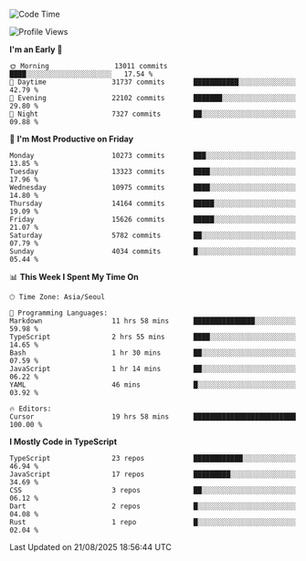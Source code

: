 <!--START_SECTION:waka-->
![Code Time](http://img.shields.io/badge/Code%20Time-8%2C196%20hrs%2049%20mins-blue)

![Profile Views](http://img.shields.io/badge/Profile%20Views-0-blue)

**I'm an Early 🐤** 

```text
🌞 Morning                13011 commits       ████░░░░░░░░░░░░░░░░░░░░░   17.54 % 
🌆 Daytime                31737 commits       ███████████░░░░░░░░░░░░░░   42.79 % 
🌃 Evening                22102 commits       ███████░░░░░░░░░░░░░░░░░░   29.80 % 
🌙 Night                  7327 commits        ██░░░░░░░░░░░░░░░░░░░░░░░   09.88 % 
```
📅 **I'm Most Productive on Friday** 

```text
Monday                   10273 commits       ███░░░░░░░░░░░░░░░░░░░░░░   13.85 % 
Tuesday                  13323 commits       ████░░░░░░░░░░░░░░░░░░░░░   17.96 % 
Wednesday                10975 commits       ████░░░░░░░░░░░░░░░░░░░░░   14.80 % 
Thursday                 14164 commits       █████░░░░░░░░░░░░░░░░░░░░   19.09 % 
Friday                   15626 commits       █████░░░░░░░░░░░░░░░░░░░░   21.07 % 
Saturday                 5782 commits        ██░░░░░░░░░░░░░░░░░░░░░░░   07.79 % 
Sunday                   4034 commits        █░░░░░░░░░░░░░░░░░░░░░░░░   05.44 % 
```


📊 **This Week I Spent My Time On** 

```text
🕑︎ Time Zone: Asia/Seoul

💬 Programming Languages: 
Markdown                 11 hrs 58 mins      ███████████████░░░░░░░░░░   59.98 % 
TypeScript               2 hrs 55 mins       ████░░░░░░░░░░░░░░░░░░░░░   14.65 % 
Bash                     1 hr 30 mins        ██░░░░░░░░░░░░░░░░░░░░░░░   07.59 % 
JavaScript               1 hr 14 mins        ██░░░░░░░░░░░░░░░░░░░░░░░   06.22 % 
YAML                     46 mins             █░░░░░░░░░░░░░░░░░░░░░░░░   03.92 % 

🔥 Editors: 
Cursor                   19 hrs 58 mins      █████████████████████████   100.00 % 
```

**I Mostly Code in TypeScript** 

```text
TypeScript               23 repos            ████████████░░░░░░░░░░░░░   46.94 % 
JavaScript               17 repos            █████████░░░░░░░░░░░░░░░░   34.69 % 
CSS                      3 repos             ██░░░░░░░░░░░░░░░░░░░░░░░   06.12 % 
Dart                     2 repos             █░░░░░░░░░░░░░░░░░░░░░░░░   04.08 % 
Rust                     1 repo              █░░░░░░░░░░░░░░░░░░░░░░░░   02.04 % 
```




 Last Updated on 21/08/2025 18:56:44 UTC
<!--END_SECTION:waka-->
